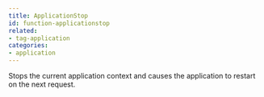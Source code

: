 ```yaml
---
title: ApplicationStop
id: function-applicationstop
related:
- tag-application
categories:
- application
---
```


Stops the current application context and causes the application to restart on the next request.
